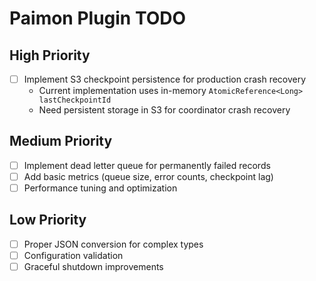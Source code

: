 # Paimon Plugin TODO

## High Priority

- [ ] Implement S3 checkpoint persistence for production crash recovery
    - Current implementation uses in-memory `AtomicReference<Long> lastCheckpointId`
    - Need persistent storage in S3 for coordinator crash recovery

## Medium Priority

- [ ] Implement dead letter queue for permanently failed records
- [ ] Add basic metrics (queue size, error counts, checkpoint lag)
- [ ] Performance tuning and optimization

## Low Priority

- [ ] Proper JSON conversion for complex types
- [ ] Configuration validation
- [ ] Graceful shutdown improvements